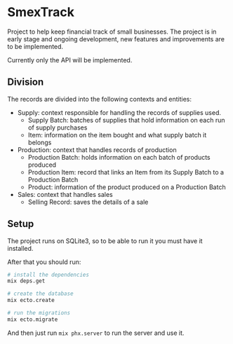 # SmexTrack

Project to help keep financial track of small businesses. The project is in early stage
and ongoing development, new features and improvements are to be implemented.

Currently only the API will be implemented.

## Division

The records are divided into the following contexts and entities:

- Supply: context responsible for handling the records of supplies used.
  - Supply Batch: batches of supplies that hold information on each run of supply purchases
  - Item: information on the item bought and what supply batch it belongs
- Production: context that handles records of production
  - Production Batch: holds information on each batch of products produced
  - Production Item: record that links an Item from its Supply Batch to a Production Batch
  - Product: information of the product produced on a Production Batch
- Sales: context that handles sales
  - Selling Record: saves the details of a sale

## Setup

The project runs on SQLite3, so to be able to run it you must have it installed.

After that you should run:

```bash
# install the dependencies
mix deps.get

# create the database
mix ecto.create

# run the migrations
mix ecto.migrate
```

And then just run `mix phx.server` to run the server and use it.

